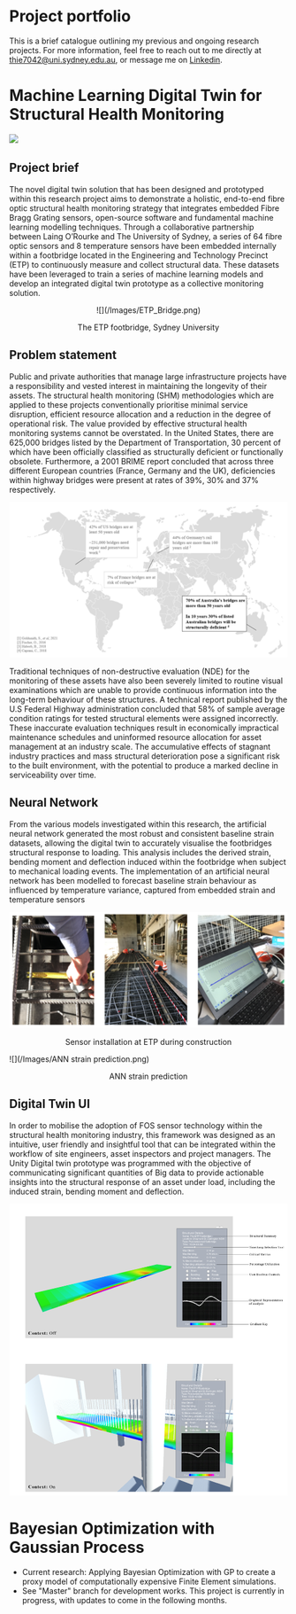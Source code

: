 # Project portfolio
This is a brief catalogue outlining my previous and ongoing research projects. For more information, feel free to reach out to me directly at thie7042@uni.sydney.edu.au, or message me on [Linkedin](https://www.linkedin.com/in/tommy-hielscher-4a40771b6/).


# Machine Learning Digital Twin for Structural Health Monitoring

![](/Images/Video_Demo.gif)


## Project brief
The novel digital twin solution that has been designed and prototyped within this research project aims to demonstrate a holistic, end-to-end fibre optic structural health monitoring strategy that integrates embedded Fibre Bragg Grating sensors, open-source software and fundamental machine learning modelling techniques. Through a collaborative partnership between Laing O’Rourke and The University of Sydney, a series of 64 fibre optic sensors and 8 temperature sensors have been embedded internally within a footbridge located in the Engineering and Technology Precinct (ETP) to continuously measure and collect structural data. These datasets have been leveraged to train a series of machine learning models and develop an integrated digital twin prototype as a collective monitoring solution.

<p align="center">
![](/Images/ETP_Bridge.png)
<p align="center">
The ETP footbridge, Sydney University

<p align="left">

## Problem statement 
Public and private authorities that manage large infrastructure projects have a responsibility and vested interest in maintaining the longevity of their assets. The structural health monitoring (SHM) methodologies which are applied to these projects conventionally prioritise minimal service disruption, efficient resource allocation and a reduction in the degree of operational risk. The value provided by effective structural health monitoring systems cannot be overstated. In the United States, there are 625,000 bridges listed by the Department of Transportation, 30 percent of which have been officially classified as structurally deficient or functionally obsolete. Furthermore, a 2001 BRIME report concluded that across three different European countries (France, Germany and the UK), deficiencies within highway bridges were present at rates of 39%, 30% and 37% respectively. 

![](/Images/Global_SHM_Stats.PNG)

Traditional techniques of non-destructive evaluation (NDE) for the monitoring of these assets have also been severely limited to routine visual examinations which are unable to provide continuous information into the long-term behaviour of these structures. A technical report published by the U.S Federal Highway administration concluded that 58% of sample average condition ratings for tested structural elements were assigned incorrectly.  These inaccurate evaluation techniques result in economically impractical maintenance schedules and uninformed resource allocation for asset management at an industry scale. The accumulative effects of stagnant industry practices and mass structural deterioration pose a significant risk to the built environment, with the potential to produce a marked decline in serviceability over time.

## Neural Network
From the various models investigated within this research, the artificial neural network generated the most robust and consistent baseline strain datasets, allowing the digital twin to accurately visualise the footbridges structural response to loading. This analysis includes the derived strain, bending moment and deflection induced within the footbridge when subject to mechanical loading events. The implementation of an artificial neural network has been modelled to forecast baseline strain behaviour as influenced by temperature variance, captured from embedded strain and temperature sensors

![](/Images/Sensor_Installation.png)
<p align="center">
Sensor installation at ETP during construction
  
![](/Images/ANN strain prediction.png)
<p align="center">
ANN strain prediction
  
<p align="left">

## Digital Twin UI
In order to mobilise the adoption of FOS sensor technology within the structural health monitoring industry, this framework was designed as an intuitive, user friendly and insightful tool that can be integrated within the workflow of site engineers, asset inspectors and project managers. The Unity Digital twin prototype was programmed with the objective of communicating significant quantities of Big data to provide actionable insights into the structural response of an asset under load, including the induced strain, bending moment and deflection. 

![](/Images/Unity_UI.png)


# Bayesian Optimization with Gaussian Process 
* Current research: Applying Bayesian Optimization with GP to create a proxy model of computationally expensive Finite Element simulations.
* See "Master" branch for development works. This project is currently in progress, with updates to come in the following months.

